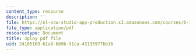 ```yaml
---
content_type: resource
description: ''
file: https://ol-ocw-studio-app-production.s3.amazonaws.com/courses/6-189-multicore-programming-primer-january-iap-2007/2410516361a8bb9b91ca43135977bb16_X3_SfVMyE3k.pdf
file_type: application/pdf
resourcetype: Document
title: 3play pdf file
uid: 24105163-61a8-bb9b-91ca-43135977bb16
---
```

